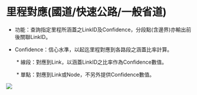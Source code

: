 # 里程對應(國道/快速公路/一般省道)

* 功能：查詢指定里程所涵蓋之LinkID及Confidence，分段點(含邊界)亦輸出前後關聯LinkID。

* Confidence：信心水準，以起迄里程對應到各路段之涵蓋比率計算。

&emsp;&emsp;* 線段：對應到Link，以涵蓋LinkID之比率作為Confidence數值。

&emsp;&emsp;* 單點：對應到Link或Node，不另外提供Confidence數值。


![](L/001.jpg)

